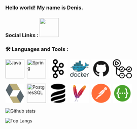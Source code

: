 <h3>Hello world! My name is Denis.</h3> 

### Social Links : [<img height="60" src="https://img.icons8.com/color/64/telegram-app--v1.png" width="60"/>](https://t.me/slimdenchi) <br> 

### 🛠️ Languages and Tools :
<div>
<img title="Java" height="60" src="https://cdn.jsdelivr.net/gh/devicons/devicon/icons/java/java-original-wordmark.svg" width="60"/>&nbsp;
<img title="Spring" height="60" src="https://cdn.jsdelivr.net/gh/devicons/devicon/icons/spring/spring-original-wordmark.svg" width="60"/>&nbsp;
<img title="Kafka" height="60" src="images/apachekafka-svgrepo-com.svg">&nbsp;
<img title="Docker" height="60" src="images/docker-logo-svgrepo-com.svg">&nbsp;
<img title="Git" height="60" src="images/github-svgrepo-com.svg">&nbsp;
<img title="GitHub Actions" height="60" src="images/githubactions-svgrepo-com.svg">&nbsp;


<img title="Hibernate" height="60" src="images/hibernate-svgrepo-com.svg">&nbsp;
<img title="PostgresSQL" height="60" src="https://cdn.jsdelivr.net/gh/devicons/devicon/icons/postgresql/postgresql-original-wordmark.svg" width="60"/>&nbsp;
<img title="Liquibase" height="60" src="images/liquibase_logo_icon_247825.svg">&nbsp;
<img title="Maven" height="60" src="images/maven-svgrepo-com.svg">&nbsp;
<img title="Postman" height="60" src="images/postman-icon-svgrepo-com.svg">&nbsp;
<img title="Swagger" height="60" src="images/swagger-svgrepo-com.svg">&nbsp;
</div>

![Github stats](https://github-readme-stats.vercel.app/api?username=itlazykin&) 

![Top Langs](https://github-readme-stats.vercel.app/api/top-langs/?username=itlazykin&layout=compact) <br>
